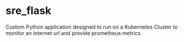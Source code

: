 # sre_flask
Custom Python application designed to run on a Kubernetes Cluster to monitor an internet url and provide prometheus metrics
